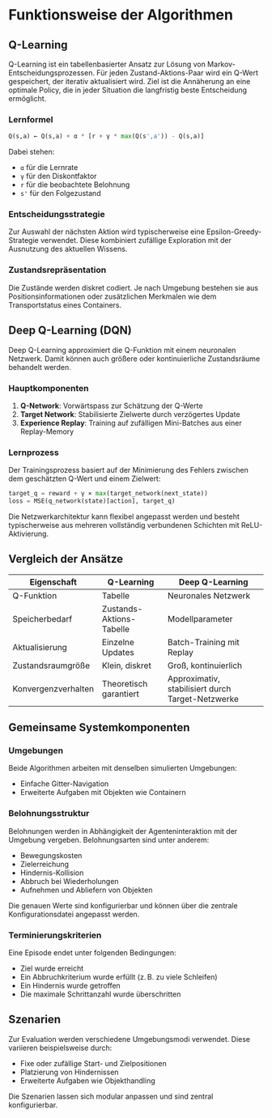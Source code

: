 # Funktionsweise der Algorithmen

## Q-Learning

Q-Learning ist ein tabellenbasierter Ansatz zur Lösung von Markov-Entscheidungsprozessen. Für jeden Zustand-Aktions-Paar wird ein Q-Wert gespeichert, der iterativ aktualisiert wird. Ziel ist die Annäherung an eine optimale Policy, die in jeder Situation die langfristig beste Entscheidung ermöglicht.

### Lernformel

```python
Q(s,a) ← Q(s,a) + α * [r + γ * max(Q(s',a')) - Q(s,a)]
```

Dabei stehen:
- `α` für die Lernrate
- `γ` für den Diskontfaktor
- `r` für die beobachtete Belohnung
- `s'` für den Folgezustand

### Entscheidungsstrategie

Zur Auswahl der nächsten Aktion wird typischerweise eine Epsilon-Greedy-Strategie verwendet. Diese kombiniert zufällige Exploration mit der Ausnutzung des aktuellen Wissens.

### Zustandsrepräsentation

Die Zustände werden diskret codiert. Je nach Umgebung bestehen sie aus Positionsinformationen oder zusätzlichen Merkmalen wie dem Transportstatus eines Containers.

## Deep Q-Learning (DQN)

Deep Q-Learning approximiert die Q-Funktion mit einem neuronalen Netzwerk. Damit können auch größere oder kontinuierliche Zustandsräume behandelt werden.

### Hauptkomponenten

1. **Q-Network**: Vorwärtspass zur Schätzung der Q-Werte
2. **Target Network**: Stabilisierte Zielwerte durch verzögertes Update
3. **Experience Replay**: Training auf zufälligen Mini-Batches aus einer Replay-Memory

### Lernprozess

Der Trainingsprozess basiert auf der Minimierung des Fehlers zwischen dem geschätzten Q-Wert und einem Zielwert:

```python
target_q = reward + γ × max(target_network(next_state))
loss = MSE(q_network(state)[action], target_q)
```

Die Netzwerkarchitektur kann flexibel angepasst werden und besteht typischerweise aus mehreren vollständig verbundenen Schichten mit ReLU-Aktivierung.

## Vergleich der Ansätze

| Eigenschaft           | Q-Learning              | Deep Q-Learning         |
|-----------------------|-------------------------|--------------------------|
| Q-Funktion            | Tabelle                 | Neuronales Netzwerk      |
| Speicherbedarf        | Zustands-Aktions-Tabelle | Modellparameter          |
| Aktualisierung        | Einzelne Updates        | Batch-Training mit Replay |
| Zustandsraumgröße     | Klein, diskret          | Groß, kontinuierlich     |
| Konvergenzverhalten   | Theoretisch garantiert  | Approximativ, stabilisiert durch Target-Netzwerke |

## Gemeinsame Systemkomponenten

### Umgebungen

Beide Algorithmen arbeiten mit denselben simulierten Umgebungen:
- Einfache Gitter-Navigation
- Erweiterte Aufgaben mit Objekten wie Containern

### Belohnungsstruktur

Belohnungen werden in Abhängigkeit der Agenteninteraktion mit der Umgebung vergeben. Belohnungsarten sind unter anderem:
- Bewegungskosten
- Zielerreichung
- Hindernis-Kollision
- Abbruch bei Wiederholungen
- Aufnehmen und Abliefern von Objekten

Die genauen Werte sind konfigurierbar und können über die zentrale Konfigurationsdatei angepasst werden.

### Terminierungskriterien

Eine Episode endet unter folgenden Bedingungen:
- Ziel wurde erreicht
- Ein Abbruchkriterium wurde erfüllt (z. B. zu viele Schleifen)
- Ein Hindernis wurde getroffen
- Die maximale Schrittanzahl wurde überschritten

## Szenarien

Zur Evaluation werden verschiedene Umgebungsmodi verwendet. Diese variieren beispielsweise durch:
- Fixe oder zufällige Start- und Zielpositionen
- Platzierung von Hindernissen
- Erweiterte Aufgaben wie Objekthandling

Die Szenarien lassen sich modular anpassen und sind zentral konfigurierbar.
